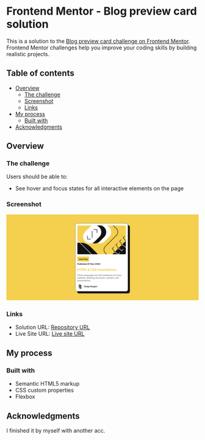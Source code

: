 # Frontend Mentor - Blog preview card solution

This is a solution to the [Blog preview card challenge on Frontend Mentor](https://www.frontendmentor.io/challenges/blog-preview-card-ckPaj01IcS). Frontend Mentor challenges help you improve your coding skills by building realistic projects.

## Table of contents

- [Overview](#overview)
  - [The challenge](#the-challenge)
  - [Screenshot](#screenshot)
  - [Links](#links)
- [My process](#my-process)
  - [Built with](#built-with)
- [Acknowledgments](#acknowledgments)

## Overview

### The challenge

Users should be able to:

- See hover and focus states for all interactive elements on the page

### Screenshot

![](./screenshot.png)

### Links

- Solution URL: [Repository URL](https://github.com/MgMyatHtayKhant/blog-preview-card)
- Live Site URL: [Live site URL](https://benevolent-cajeta-c4cad2.netlify.app/)

## My process

### Built with

- Semantic HTML5 markup
- CSS custom properties
- Flexbox

## Acknowledgments

I finished it by myself with another acc.
